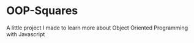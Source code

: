 # OOP-Squares
A little project I made to learn more about Object Oriented Programming with Javascript
